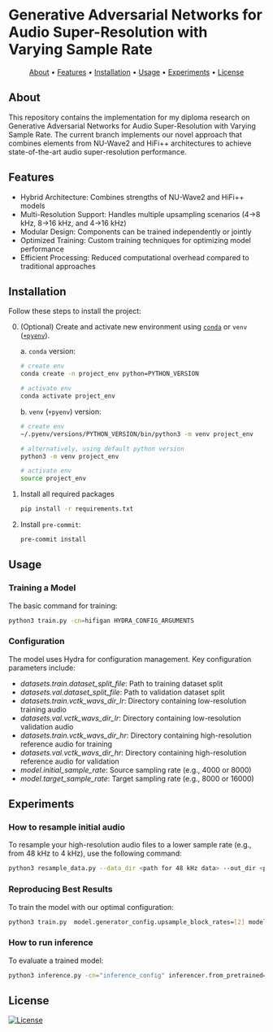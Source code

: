 # Generative Adversarial Networks for Audio Super-Resolution with Varying Sample Rate

<p align="center">
  <a href="#about">About</a> •
  <a href="#features">Features</a> •
  <a href="#installation">Installation</a> •
  <a href="#usage">Usage</a> •
  <a href="#experiments">Experiments</a> •
  <a href="#license">License</a>
</p>


## About

This repository contains the implementation for my diploma research on Generative Adversarial Networks for Audio Super-Resolution with Varying Sample Rate. The current branch implements our novel approach that combines elements from NU-Wave2 and HiFi++ architectures to achieve state-of-the-art audio super-resolution performance.


## Features

- Hybrid Architecture: Combines strengths of NU-Wave2 and HiFi++ models
- Multi-Resolution Support: Handles multiple upsampling scenarios (4&rarr;8 kHz, 8&rarr;16 kHz, and 4&rarr;16 kHz)
- Modular Design: Components can be trained independently or jointly
- Optimized Training: Custom training techniques for optimizing model performance
- Efficient Processing: Reduced computational overhead compared to traditional approaches

## Installation

Follow these steps to install the project:

0. (Optional) Create and activate new environment using [`conda`](https://conda.io/projects/conda/en/latest/user-guide/getting-started.html) or `venv` ([`+pyenv`](https://github.com/pyenv/pyenv)).

   a. `conda` version:

   ```bash
   # create env
   conda create -n project_env python=PYTHON_VERSION

   # activate env
   conda activate project_env
   ```

   b. `venv` (`+pyenv`) version:

   ```bash
   # create env
   ~/.pyenv/versions/PYTHON_VERSION/bin/python3 -m venv project_env

   # alternatively, using default python version
   python3 -m venv project_env

   # activate env
   source project_env
   ```

1. Install all required packages

   ```bash
   pip install -r requirements.txt
   ```

2. Install `pre-commit`:
   ```bash
   pre-commit install
   ```

## Usage


### Training a Model
The basic command for training:

```bash
python3 train.py -cn=hifigan HYDRA_CONFIG_ARGUMENTS
```

### Configuration

The model uses Hydra for configuration management. Key configuration parameters include:

- *datasets.train.dataset_split_file*: Path to training dataset split
- *datasets.val.dataset_split_file*: Path to validation dataset split
- *datasets.train.vctk_wavs_dir_lr*: Directory containing low-resolution training audio
- *datasets.val.vctk_wavs_dir_lr*: Directory containing low-resolution validation audio
- *datasets.train.vctk_wavs_dir_hr*: Directory containing high-resolution reference audio for training
- *datasets.val.vctk_wavs_dir_hr*: Directory containing high-resolution reference audio for validation
- *model.initial_sample_rate*: Source sampling rate (e.g., 4000 or 8000)
- *model.target_sample_rate*: Target sampling rate (e.g., 8000 or 16000)

## Experiments

### How to resample initial audio 
To resample your high-resolution audio files to a lower sample rate (e.g., from 48 kHz to 4 kHz), use the following command:
```bash
python3 resample_data.py --data_dir <path for 48 kHz data> --out_dir <path for 4 kHz data> --target_sr 4000
```

### Reproducing Best Results

To train the model with our optimal configuration:

```bash
python3 train.py  model.generator_config.upsample_block_rates=[2] model.generator_config.upsample_block_kernel_sizes=[4] model.generator_config.use_spectralmasknet=False datasets.train.split=True datasets.val.split=True datasets.train.vctk_wavs_dir_lr=<path_to_lr> datasets.train.vctk_wavs_dir_hr=<path_to_hr> datasets.val.vctk_wavs_dir_lr=<path_to_lr> datasets.val.vctk_wavs_dir_hr=<path_to_hr> "trainer.monitor=min val_LSD" dataloader.train.batch_size=4 dataloader.val.batch_size=4 trainer.log_step=500 trainer.n_epochs=400 trainer.epoch_len=500 datasets.train.dataset_split_file=<path_to_split_file/training.txt> datasets.val.dataset_split_file=/<path_to_split_file/val.txt> +writer.api_key=<your_api_key>
```

### How to run inference
To evaluate a trained model:
```bash
python3 inference.py -cn="inference_config" inferencer.from_pretrained="path_to_pretrained_model" model.generator_config.upsample_block_rates=[2] model.generator_config.upsample_block_kernel_sizes=[4] model.generator_config.use_spectralmasknet=False datasets.test.split=True datasets.test.vctk_wavs_dir_lr=<path_to_lr> datasets.test.vctk_wavs_dir_hr=<path_to_hr> dataloader.test.batch_size=4 datasets.test.dataset_split_file=<path_to_split_file/test.txt> 
```



## License

[![License](https://img.shields.io/badge/license-MIT-blue.svg)](/LICENSE)
